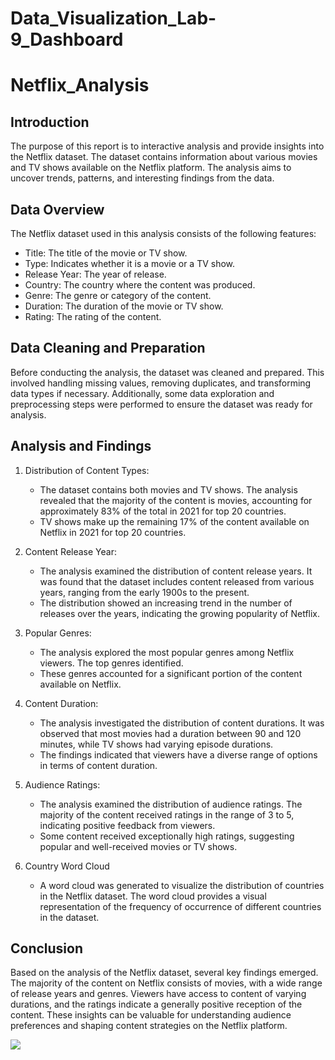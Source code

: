 # Data_Visualization_Lab-9_Dashboard

# Netflix_Analysis
## Introduction
The purpose of this report is to interactive analysis and provide insights into the Netflix dataset. The dataset contains information about various movies and TV shows available on the Netflix platform. The analysis aims to uncover trends, patterns, and interesting findings from the data.

## Data Overview
The Netflix dataset used in this analysis consists of the following features:
- Title: The title of the movie or TV show.
- Type: Indicates whether it is a movie or a TV show.
- Release Year: The year of release.
- Country: The country where the content was produced.
- Genre: The genre or category of the content.
- Duration: The duration of the movie or TV show.
- Rating: The rating of the content.

## Data Cleaning and Preparation
Before conducting the analysis, the dataset was cleaned and prepared. This involved handling missing values, removing duplicates, and transforming data types if necessary. Additionally, some data exploration and preprocessing steps were performed to ensure the dataset was ready for analysis.

## Analysis and Findings
1. Distribution of Content Types:
   - The dataset contains both movies and TV shows. The analysis revealed that the majority of the content is movies, accounting for approximately 83% of the total in 2021 for top 20 countries.
   - TV shows make up the remaining 17% of the content available on Netflix in 2021 for top 20 countries.

2. Content Release Year:
   - The analysis examined the distribution of content release years. It was found that the dataset includes content released from various years, ranging from the early 1900s to the present.
   - The distribution showed an increasing trend in the number of releases over the years, indicating the growing popularity of Netflix.

3. Popular Genres:
   - The analysis explored the most popular genres among Netflix viewers. The top genres identified.
   - These genres accounted for a significant portion of the content available on Netflix.

4. Content Duration:
   - The analysis investigated the distribution of content durations. It was observed that most movies had a duration between 90 and 120 minutes, while TV shows had varying episode durations.
   - The findings indicated that viewers have a diverse range of options in terms of content duration.

5. Audience Ratings:
   - The analysis examined the distribution of audience ratings. The majority of the content received ratings in the range of 3 to 5, indicating positive feedback from viewers.
   - Some content received exceptionally high ratings, suggesting popular and well-received movies or TV shows.
6. Country Word Cloud
    - A word cloud was generated to visualize the distribution of countries in the Netflix dataset. The word cloud provides a visual representation of the frequency of occurrence of different countries in the dataset.
## Conclusion
Based on the analysis of the Netflix dataset, several key findings emerged. The majority of the content on Netflix consists of movies, with a wide range of release years and genres. Viewers have access to content of varying durations, and the ratings indicate a generally positive reception of the content. These insights can be valuable for understanding audience preferences and shaping content strategies on the Netflix platform.


![](https://github.com/PoonamSuthar/Data_Visualization_Lab-9_Dashboard/blob/main/dashboard_GIF.gif)


